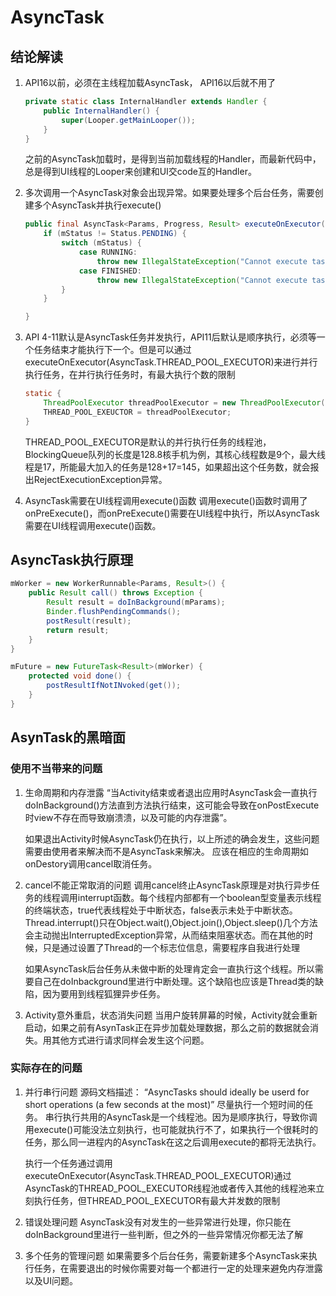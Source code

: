 # AsyncTask

## 结论解读

1. API16以前，必须在主线程加载AsyncTask， API16以后就不用了

    ```java
    private static class InternalHandler extends Handler {
        public InternalHandler() {
            super(Looper.getMainLooper());
        }
    }
    ```

    之前的AsyncTask加载时，是得到当前加载线程的Handler，而最新代码中，总是得到UI线程的Looper来创建和UI交code互的Handler。

2. 多次调用一个AsyncTask对象会出现异常。如果要处理多个后台任务，需要创建多个AsyncTask并执行execute()

    ```java
    public final AsyncTask<Params, Progress, Result> executeOnExecutor(Executor exec, Params... params) {
        if (mStatus != Status.PENDING) {
            switch (mStatus) {
                case RUNNING:
                    throw new IllegalStateException("Cannot execute task:");
                case FINISHED:
                    throw new IllegalStateException("Cannot execute task:")
            }
        }

    }
    ```

3. API 4-11默认是AsyncTask任务并发执行，API11后默认是顺序执行，必须等一个任务结束才能执行下一个。但是可以通过executeOnExecutor(AsyncTask.THREAD\_POOL\_EXECUTOR)来进行并行执行任务，在并行执行任务时，有最大执行个数的限制

    ```java
    static {
        ThreadPoolExecutor threadPoolExecutor = new ThreadPoolExecutor(CORE_POOL_SIZE, MAXIMUM_POOL_SIZE, KEEP_ALIVE_SECONDS, TimeUnit.SECONDS, sPoolWorkQueuee, sThreadFactory)
        THREAD_POOL_EXEUCTOR = threadPoolExecutor;
    }
    ```

    THREAD_POOL_EXECUTOR是默认的并行执行任务的线程池，BlockingQueue队列的长度是128.8核手机为例，其核心线程数是9个，最大线程是17，所能最大加入的任务是128+17=145，如果超出这个任务数，就会报出RejectExecutionException异常。

4. AsyncTask需要在UI线程调用execute()函数
    调用execute()函数时调用了onPreExecute()，而onPreExecute()需要在UI线程中执行，所以AsyncTask需要在UI线程调用execute()函数。

## AsyncTask执行原理

```java
mWorker = new WorkerRunnable<Params, Result>() {
    public Result call() throws Exception {
        Result result = doInBackground(mParams);
        Binder.flushPendingCommands();
        postResult(result);
        return result;
    }
}

mFuture = new FutureTask<Result>(mWorker) {
    protected void done() {
        postResultIfNotINvoked(get());
    }
}
```

## AsynTask的黑暗面

### 使用不当带来的问题

1. 生命周期和内存泄露
    “当Activity结束或者退出应用时AsyncTask会一直执行doInBackground()方法直到方法执行结束，这可能会导致在onPostExecute时view不存在而导致崩溃溃，以及可能的内存泄露”。

    如果退出Activity时候AsyncTask仍在执行，以上所述的确会发生，这些问题需要由使用者来解决而不是AsyncTask来解决。
    应该在相应的生命周期如onDestory调用cancel取消任务。
2. cancel不能正常取消的问题
    调用cancel终止AsyncTask原理是对执行异步任务的线程调用interrupt函数。每个线程内部都有一个boolean型变量表示线程的终端状态，true代表线程处于中断状态，false表示未处于中断状态。
    Thread.interrupt()只在Object.wait(),Object.join(),Object.sleep()几个方法会主动抛出InterruptedException异常，从而结束阻塞状态。而在其他的时候，只是通过设置了Thread的一个标志位信息，需要程序自我进行处理

    如果AsyncTask后台任务从未做中断的处理肯定会一直执行这个线程。所以需要自己在doInbackground里进行中断处理。这个缺陷也应该是Thread类的缺陷，因为要用到线程狐狸异步任务。
3. Activity意外重启，状态消失问题
    当用户旋转屏幕的时候，Activity就会重新启动，如果之前有AsynTask正在异步加载处理数据，那么之前的数据就会消失。用其他方式进行请求同样会发生这个问题。

### 实际存在的问题

1. 并行串行问题
    源码文档描述：
    “AsyncTasks should ideally be userd for short operations (a few seconds at the most)”
    尽量执行一个短时间的任务。
    串行执行共用的AsyncTask是一个线程池。因为是顺序执行，导致你调用execute()可能没法立刻执行，也可能就执行不了，如果执行一个很耗时的任务，那么同一进程内的AsyncTask在这之后调用execute的都将无法执行。

    执行一个任务通过调用executeOnExecutor(AsyncTask.THREAD_POOL_EXECUTOR)通过AsyncTask的THREAD_POOL_EXECUTOR线程池或者传入其他的线程池来立刻执行任务，但THREAD_POOL_EXECUTOR有最大并发数的限制

2. 错误处理问题
    AsyncTask没有对发生的一些异常进行处理，你只能在doInBackground里进行一些判断，但之外的一些异常情况你都无法了解

3. 多个任务的管理问题
    如果需要多个后台任务，需要新建多个AsyncTask来执行任务，在需要退出的时候你需要对每一个都进行一定的处理来避免内存泄露以及UI问题。
